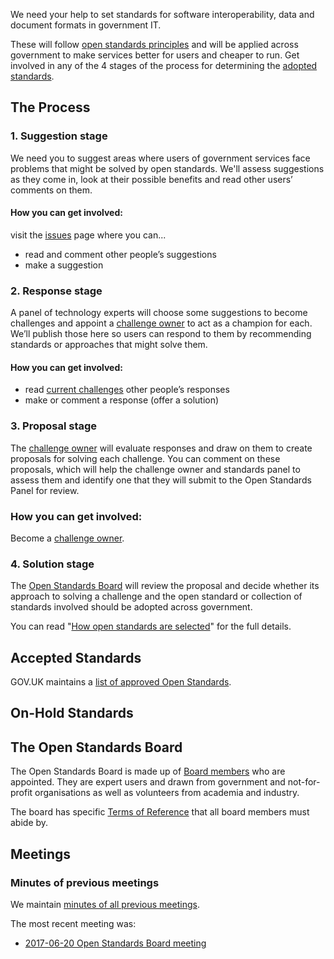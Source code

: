 We need your help to set standards for software interoperability, data and document formats in government IT. 

These will follow [open standards principles](https://www.gov.uk/government/publications/open-standards-principles/open-standards-principles#open-standards-principles) and will be applied across government to make services better for users and cheaper to run. Get involved in any of the 4 stages of the process for determining the [adopted standards](https://www.gov.uk/government/publications/open-standards-for-government).

## The Process

### 1. Suggestion stage
We need you to suggest areas where users of government services face problems that might be solved by open standards. We'll assess suggestions as they come in, look at their possible benefits and read other users’ comments on them.

#### How you can get involved:
visit the [issues](https://github.com/alphagov/tech-and-data-standards/issues) page where you can...
- read and comment other people’s suggestions
- make a suggestion
 
### 2. Response stage
A panel of technology experts will choose some suggestions to become challenges and appoint a [challenge owner](https://www.gov.uk/guidance/who-selects-open-standards#challenge-owner) to act as a champion for each. We’ll publish those here so users can respond to them by recommending standards or approaches that might solve them.

#### How you can get involved:
- read [current challenges](https://github.com/alphagov/tech-and-data-standards/issues) other people’s responses
- make or comment a response (offer a solution)

### 3. Proposal stage
The [challenge owner](https://www.gov.uk/guidance/who-selects-open-standards#challenge-owner) will evaluate responses and draw on them to create proposals for solving each challenge. You can comment on these proposals, which will help the challenge owner and standards panel to assess them and identify one that they will submit to the Open Standards Panel for review.

### How you can get involved:
Become a [challenge owner](https://www.gov.uk/guidance/who-selects-open-standards#challenge-owner).

### 4. Solution stage
The [Open Standards Board](https://www.gov.uk/guidance/who-selects-open-standards#open-standards-board) will review the proposal and decide whether its approach to solving a challenge and the open standard or collection of standards involved should be adopted across government.

You can read "[How open standards are selected](https://www.gov.uk/guidance/how-open-standards-are-selected)" for the full details.

## Accepted Standards
GOV.UK maintains a [list of approved Open Standards](https://www.gov.uk/government/publications/open-standards-for-government).

## On-Hold Standards

## The Open Standards Board

The Open Standards Board is made up of [Board members](https://www.gov.uk/government/groups/open-standards-board#membership) who are appointed. They are expert users and drawn from government and not-for-profit organisations as well as volunteers from academia and industry.

The board has specific [Terms of Reference](https://www.gov.uk/government/groups/open-standards-board#terms-of-reference) that all board members must abide by.

## Meetings


### Minutes of previous meetings

We maintain [minutes of all previous meetings](https://github.com/alphagov/open-standards/tree/master/docs/_meetings).

The most recent meeting was:

* [2017-06-20 Open Standards Board meeting](https://github.com/alphagov/open-standards/blob/master/docs/_meetings/2017-6-20-open-standards-board-meeting.md)
